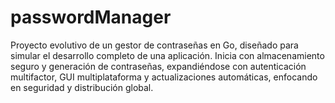 # passwordManager
Proyecto evolutivo de un gestor de contraseñas en Go, diseñado para simular el desarrollo completo de una aplicación. Inicia con almacenamiento seguro y generación de contraseñas, expandiéndose con autenticación multifactor, GUI multiplataforma y actualizaciones automáticas, enfocando en seguridad y distribución global.
